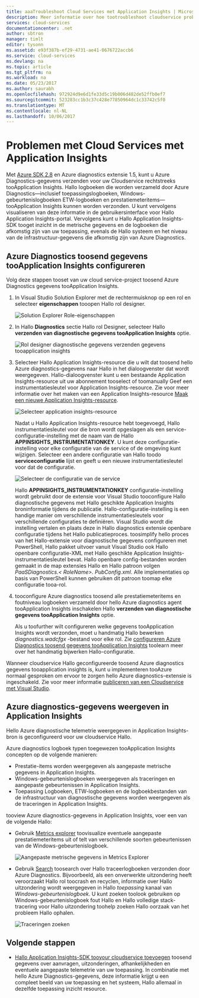 ```yaml
---
title: aaaTroubleshoot Cloud Services met Application Insights | Microsoft Docs
description: Meer informatie over hoe tootroubleshoot cloudservice problemen met behulp van Application Insights tooprocess gegevens van Azure Diagnostics.
services: cloud-services
documentationcenter: .net
author: sbtron
manager: timlt
editor: tysonn
ms.assetid: e93f387b-ef29-4731-ae41-0676722accb6
ms.service: cloud-services
ms.devlang: na
ms.topic: article
ms.tgt_pltfrm: na
ms.workload: na
ms.date: 05/23/2017
ms.author: saurabh
ms.openlocfilehash: 972924d9e6d1fe33d5c19b006d482de52ffb0ef7
ms.sourcegitcommit: 523283cc1b3c37c428e77850964dc1c33742c5f0
ms.translationtype: MT
ms.contentlocale: nl-NL
ms.lasthandoff: 10/06/2017
---
```

# <a name="troubleshoot-cloud-services-using-application-insights"></a>Problemen met Cloud Services met Application Insights
Met [Azure SDK 2.8](https://azure.microsoft.com/downloads/) en Azure diagnostics extensie 1.5, kunt u Azure Diagnostics-gegevens verzenden voor uw Cloudservice rechtstreeks tooApplication Insights. Hallo logboeken die worden verzameld door Azure Diagnostics&mdash;inclusief toepassingslogboeken, Windows-gebeurtenislogboeken ETW-logboeken en prestatiemeteritems&mdash;tooApplication Insights kunnen worden verzonden. U kunt vervolgens visualiseren van deze informatie in de gebruikersinterface voor Hallo Application Insights-portal. Vervolgens kunt u Hallo Application Insights-SDK tooget inzicht in de metrische gegevens en de logboeken die afkomstig zijn van uw toepassing, evenals de Hallo systeem en het niveau van de infrastructuur-gegevens die afkomstig zijn van Azure Diagnostics.

## <a name="configure-azure-diagnostics-toosend-data-tooapplication-insights"></a>Azure Diagnostics toosend gegevens tooApplication Insights configureren
Volg deze stappen tooset van uw cloud service-project toosend Azure Diagnostics gegevens tooApplication Insights.

1. In Visual Studio Solution Explorer met de rechtermuisknop op een rol en selecteer **eigenschappen** tooopen Hallo rol designer.

    ![Solution Explorer Role-eigenschappen][1]

2. In Hallo **Diagnostics** sectie Hallo rol Designer, selecteer Hallo **verzenden van diagnostische gegevens tooApplication Insights** optie.

    ![Rol designer diagnostische gegevens verzenden gegevens tooapplication insights][2]

3. Selecteer Hallo Application Insights-resource die u wilt dat toosend hello Azure diagnostics-gegevens naar Hallo in het dialoogvenster dat wordt weergegeven. Hallo-dialoogvenster kunt u een bestaande Application Insights-resource uit uw abonnement tooselect of toomanually Geef een instrumentatiesleutel voor Application Insights-resource. Zie voor meer informatie over het maken van een Application Insights-resource [Maak een nieuwe Application Insights-resource](../application-insights/app-insights-create-new-resource.md).

    ![Selecteer application insights-resource][3]

    Nadat u Hallo Application Insights-resource hebt toegevoegd, Hallo instrumentatiesleutel voor die bron wordt opgeslagen als een service-configuratie-instelling met de naam van de Hallo **APPINSIGHTS_INSTRUMENTATIONKEY**. U kunt deze configuratie-instelling voor elke configuratie van de service of de omgeving kunt wijzigen. Selecteer een andere configuratie van Hallo toodo **serviceconfiguratie** lijst en geeft u een nieuwe instrumentatiesleutel voor dat de configuratie.

    ![Selecteer de configuratie van de service][4]

    Hallo **APPINSIGHTS_INSTRUMENTATIONKEY** configuratie-instelling wordt gebruikt door de extensie voor Visual Studio tooconfigure Hallo diagnostische gegevens met Hallo geschikte Application Insights broninformatie tijdens de publicatie. Hallo-configuratie-instelling is een handige manier om verschillende instrumentatiesleutels voor verschillende configuraties te definiëren. Visual Studio wordt die instelling vertalen en plaats deze in Hallo diagnostics extensie openbare configuratie tijdens het Hallo publicatieproces. toosimplify hello proces van het Hallo-extensie voor diagnostische gegevens configureren met PowerShell, Hallo pakket uitvoer vanuit Visual Studio ook Hallo openbare configuratie-XML met Hallo geschikte Application Insights-instrumentatiesleutel bevat. Hallo openbare config-bestanden worden gemaakt in de map extensies Hallo en Hallo patroon volgen *PaaSDiagnostics.&lt; RoleName&gt;. PubConfig.xml*. Alle implementaties op basis van PowerShell kunnen gebruiken dit patroon toomap elke configuratie tooa-rol.

4) tooconfigure Azure diagnostics toosend alle prestatiemeteritems en foutniveau logboeken verzameld door hello Azure diagnostics agent tooApplication Insights inschakelen Hallo **verzenden van diagnostische gegevens tooApplication Insights** optie. 

    Als u toofurther wilt configureren welke gegevens tooApplication Insights wordt verzonden, moet u handmatig Hallo bewerken *diagnostics.wadcfgx* -bestand voor elke rol. Zie [configureren Azure Diagnostics toosend gegevens tooApplication Insights](#configure-azure-diagnostics-to-send-data-to-application-insights) toolearn meer over het handmatig bijwerken Hallo-configuratie.

Wanneer cloudservice Hallo geconfigureerde toosend Azure diagnostics gegevens tooapplication insights is, kunt u implementeren tooAzure normaal gesproken om ervoor te zorgen hello Azure diagnostics-extensie is ingeschakeld. Zie voor meer informatie [publiceren van een Cloudservice met Visual Studio](../vs-azure-tools-publishing-a-cloud-service.md).  

## <a name="viewing-azure-diagnostics-data-in-application-insights"></a>Azure diagnostics-gegevens weergeven in Application Insights
Hello Azure diagnostische telemetrie weergegeven in Application Insights-bron is geconfigureerd voor uw cloudservice Hallo.

Azure diagnostics logboek typen toegewezen tooApplication Insights concepten op de volgende manieren:

* Prestatie-items worden weergegeven als aangepaste metrische gegevens in Application Insights.
* Windows-gebeurtenislogboeken weergegeven als traceringen en aangepaste gebeurtenissen in Application Insights.
* Toepassing Logboeken, ETW-logboeken en de logboekbestanden van de infrastructuur van diagnostische gegevens worden weergegeven als de traceringen in Application Insights.

tooview Azure diagnostics-gegevens in Application Insights, voer een van de volgende Hallo:

* Gebruik [Metrics explorer](../application-insights/app-insights-metrics-explorer.md) toovisualize eventuele aangepaste prestatiemeteritems uit of telt van verschillende soorten gebeurtenissen van de Windows-gebeurtenislogboek.

    ![Aangepaste metrische gegevens in Metrics Explorer][5]

* Gebruik [Search](../application-insights/app-insights-diagnostic-search.md) toosearch over Hallo traceerlogboeken verzonden door Azure Diagnostics. Bijvoorbeeld, als een onverwerkte uitzondering heeft veroorzaakt Hallo rol toocrash en recyclen, informatie over Hallo uitzondering wordt weergegeven in Hallo *toepassing* kanaal van *Windows-gebeurtenislogboek*. U kunt zoeken toolook gebruiken op Windows-gebeurtenislogboek fout Hallo en Hallo volledige stack-tracering voor Hallo uitzondering toohelp zoeken Hallo oorzaak van het probleem Hallo ophalen.

    ![Traceringen zoeken][6]

## <a name="next-steps"></a>Volgende stappen
* [Hallo Application Insights-SDK tooyour cloudservice toevoegen](../application-insights/app-insights-cloudservices.md) toosend gegevens over aanvragen, uitzonderingen, afhankelijkheden en eventuele aangepaste telemetrie van uw toepassing. In combinatie met hello Azure Diagnostics-gegevens, deze informatie krijgt u een compleet beeld van uw toepassing en het systeem, Hallo allemaal in dezelfde toepassing inzicht resource.  

<!--Image references-->
[1]: ./media/cloud-services-dotnet-diagnostics-applicationinsights/solution-explorer-properties.png
[2]: ./media/cloud-services-dotnet-diagnostics-applicationinsights/role-designer-sendtoappinsights.png
[3]: ./media/cloud-services-dotnet-diagnostics-applicationinsights/select-appinsights-resource.png
[4]: ./media/cloud-services-dotnet-diagnostics-applicationinsights/role-designer-appinsights-serviceconfig.png
[5]: ./media/cloud-services-dotnet-diagnostics-applicationinsights/metrics-explorer-custom-metrics.png
[6]: ./media/cloud-services-dotnet-diagnostics-applicationinsights/search-windowseventlog-error.png

